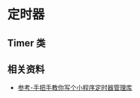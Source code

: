 # 定时器

## Timer 类

## 相关资料

+ [参考-手把手教你写个小程序定时器管理库](https://mp.weixin.qq.com/s/Xp_qEBWDWJyXxV3LGvo29g)